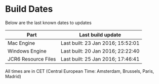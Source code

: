 # Build Dates

Below are the last known dates to updates

Part | Last build update
-----|-----
Mac Engine | Last built: 23 Jan 2016; 15:52:01
Windows Engine | Last built: 20 Jan 2016; 22:22:40
JCR6 Resource Files | Last built: 25 Jan 2016; 17:46:41
All times are in CET (Central European Time: Amsterdam, Brussels, Paris, Madrid)



